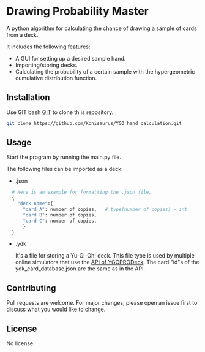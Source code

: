 # Drawing Probability Master

A python algorithm for calculating the chance of drawing a sample of cards from a deck.

It includes the following features:
- A GUI for setting up a desired sample hand.
- Importing/storing decks.
- Calculating the probability of a certain sample with the hypergeometric cumulative distribution
  function.

## Installation

Use GIT bash [GIT](https://git-scm.com/downloads) to clone th is repository.

```bash
git clone https://github.com/Konisaurus/YGO_hand_calculation.git
```

## Usage

Start the program by running the main.py file.

The following files can be imported as a deck:
- .json

```python
  # Here is an example for formatting the .json file.
  {
    "deck name":{
      "card A": number of copies,   # type(number of copies) = int
      "card B": number of copies,
      "card C": number of copies,
      } 
  }
```
- .ydk

  It's a file for storing a Yu-Gi-Oh! deck. This file type is used by multiple
  online simulators that use the [API of YGOPRODeck](https://ygoprodeck.com/api-guide/).
  The card "id"s of the ydk_card_database.json are the same as in the API.

## Contributing

Pull requests are welcome. 
For major changes, please open an issue first to discuss what you would like to change.

## License

No license.
